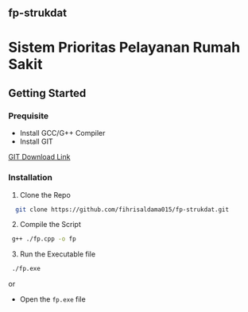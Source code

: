 ## fp-strukdat
# Sistem Prioritas Pelayanan Rumah Sakit

## Getting Started

### Prequisite
* Install GCC/G++ Compiler
* Install GIT
<a href="https://git-scm.com/downloads">
GIT Download Link
</a>

### Installation
1. Clone the Repo
  ```sh
    git clone https://github.com/fihrisaldama015/fp-strukdat.git
  ```
2. Compile the Script
 ```sh
  g++ ./fp.cpp -o fp
 ```
3. Run the Executable file
 ```sh
  ./fp.exe
 ```
 or
 * Open the `fp.exe` file
